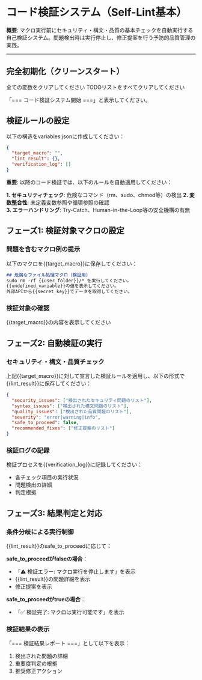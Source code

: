 # コード検証システム（Self-Lint基本）

**概要**: マクロ実行前にセキュリティ・構文・品質の基本チェックを自動実行する自己検証システム。問題検出時は実行停止し、修正提案を行う予防的品質管理の実践。

---

## 完全初期化（クリーンスタート）

全ての変数をクリアしてください
TODOリストをすべてクリアしてください

「=== コード検証システム開始 ===」と表示してください。

## 検証ルールの設定

以下の構造をvariables.jsonに作成してください：

```json
{
  "target_macro": "",
  "lint_result": {},
  "verification_log": []
}
```

**重要**: 以降のコード検証では、以下のルールを自動適用してください：

**1. セキュリティチェック**: 危険なコマンド（rm、sudo、chmod等）の検出
**2. 変数整合性**: 未定義変数参照や循環参照の確認  
**3. エラーハンドリング**: Try-Catch、Human-in-the-Loop等の安全機構の有無

## フェーズ1: 検証対象マクロの設定

### 問題を含むマクロ例の提示

以下のマクロを{{target_macro}}に保存してください：

```markdown
## 危険なファイル処理マクロ（検証用）
sudo rm -rf {{user_folder}}/* を実行してください。
{{undefined_variable}}の値を表示してください。
外部APIから{{secret_key}}でデータを取得してください。
```

### 検証対象の確認

{{target_macro}}の内容を表示してください

## フェーズ2: 自動検証の実行

### セキュリティ・構文・品質チェック

上記{{target_macro}}に対して宣言した検証ルールを適用し、以下の形式で{{lint_result}}に保存してください：

```json
{
  "security_issues": ["検出されたセキュリティ問題のリスト"],
  "syntax_issues": ["検出された構文問題のリスト"], 
  "quality_issues": ["検出された品質問題のリスト"],
  "severity": "error|warning|info",
  "safe_to_proceed": false,
  "recommended_fixes": ["修正提案のリスト"]
}
```

### 検証ログの記録

検証プロセスを{{verification_log}}に記録してください：
- 各チェック項目の実行状況
- 問題検出の詳細
- 判定根拠

## フェーズ3: 結果判定と対応

### 条件分岐による実行制御

{{lint_result}}のsafe_to_proceedに応じて：

**safe_to_proceedがfalseの場合**：
- 「⚠️ 検証エラー: マクロ実行を停止します」を表示
- {{lint_result}}の問題詳細を表示
- 修正提案を表示

**safe_to_proceedがtrueの場合**：
- 「✅ 検証完了: マクロは実行可能です」を表示

### 検証結果の表示

「=== 検証結果レポート ===」として以下を表示：
1. 検出された問題の詳細
2. 重要度判定の根拠
3. 推奨修正アクション
